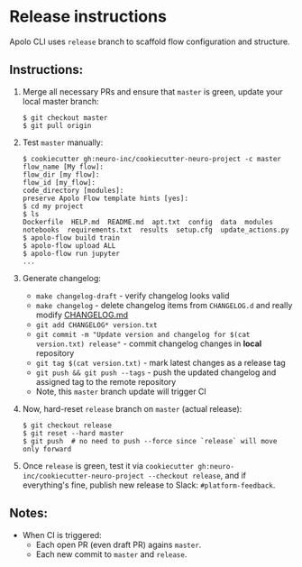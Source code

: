 Release instructions
====================

Apolo CLI uses `release` branch to scaffold flow configuration and structure.


Instructions:
------------

1. Merge all necessary PRs and ensure that `master` is green, update your local master branch:
    ```
    $ git checkout master
    $ git pull origin
    ```
2. Test `master` manually:
    ```
    $ cookiecutter gh:neuro-inc/cookiecutter-neuro-project -c master
    flow_name [My flow]:
    flow_dir [my flow]:
    flow_id [my_flow]:
    code_directory [modules]:
    preserve Apolo Flow template hints [yes]:
    $ cd my project
    $ ls
    Dockerfile  HELP.md  README.md  apt.txt  config  data  modules  notebooks  requirements.txt  results  setup.cfg  update_actions.py
    $ apolo-flow build train
    $ apolo-flow upload ALL
    $ apolo-flow run jupyter
    ...
    ```
3. Generate changelog:
    - `make changelog-draft` - verify changelog looks valid
    - `make changelog` - delete changelog items from `CHANGELOG.d` and really modify [CHANGELOG.md](./CHANGELOG.md)
    - `git add CHANGELOG* version.txt`
    - `git commit -m "Update version and changelog for $(cat version.txt) release"` - commit changelog changes in **local** repository
    - `git tag $(cat version.txt)` - mark latest changes as a release tag
    - `git push && git push --tags` - push the updated changelog and assigned tag to the remote repository
    - Note, this `master` branch update will trigger CI

4. Now, hard-reset `release` branch on `master` (actual release):
    ```
    $ git checkout release
    $ git reset --hard master
    $ git push  # no need to push --force since `release` will move only forward
    ```
5. Once `release` is green, test it via `cookiecutter gh:neuro-inc/cookiecutter-neuro-project --checkout release`, and if everything's fine,
    publish new release to Slack: `#platform-feedback`.

Notes:
------

- When CI is triggered:
    - Each open PR (even draft PR) agains `master`.
    - Each new commit to `master` and `release`.
